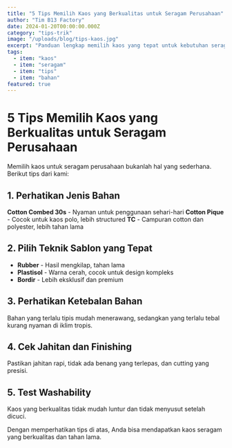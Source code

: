 ```yaml
---
title: "5 Tips Memilih Kaos yang Berkualitas untuk Seragam Perusahaan"
author: "Tim B13 Factory"
date: 2024-01-20T00:00:00.000Z
category: "tips-trik"
image: "/uploads/blog/tips-kaos.jpg"
excerpt: "Panduan lengkap memilih kaos yang tepat untuk kebutuhan seragam perusahaan dengan kualitas terbaik dan harga kompetitif"
tags:
  - item: "kaos"
  - item: "seragam"
  - item: "tips"
  - item: "bahan"
featured: true
---
```

  # 5 Tips Memilih Kaos yang Berkualitas untuk Seragam Perusahaan
  
  Memilih kaos untuk seragam perusahaan bukanlah hal yang sederhana. Berikut tips dari kami:
  
  ## 1. Perhatikan Jenis Bahan
  
  **Cotton Combed 30s** - Nyaman untuk penggunaan sehari-hari
  **Cotton Pique** - Cocok untuk kaos polo, lebih structured
  **TC** - Campuran cotton dan polyester, lebih tahan lama
  
  ## 2. Pilih Teknik Sablon yang Tepat
  
  - **Rubber** - Hasil mengkilap, tahan lama
  - **Plastisol** - Warna cerah, cocok untuk design kompleks
  - **Bordir** - Lebih eksklusif dan premium
  
  ## 3. Perhatikan Ketebalan Bahan
  
  Bahan yang terlalu tipis mudah menerawang, sedangkan yang terlalu tebal kurang nyaman di iklim tropis.
  
  ## 4. Cek Jahitan dan Finishing
  
  Pastikan jahitan rapi, tidak ada benang yang terlepas, dan cutting yang presisi.
  
  ## 5. Test Washability
  
  Kaos yang berkualitas tidak mudah luntur dan tidak menyusut setelah dicuci.
  
  Dengan memperhatikan tips di atas, Anda bisa mendapatkan kaos seragam yang berkualitas dan tahan lama.